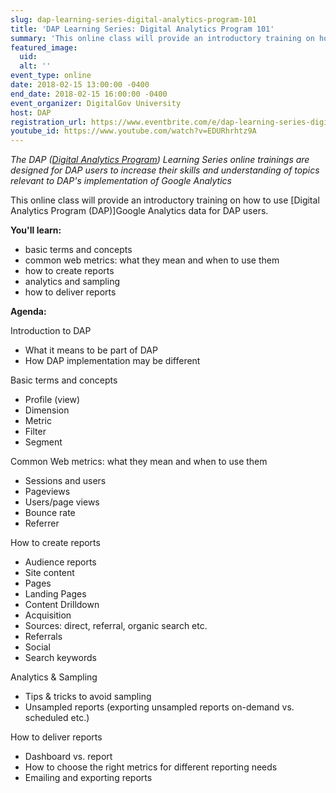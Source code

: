 ```yaml
---
slug: dap-learning-series-digital-analytics-program-101
title: 'DAP Learning Series: Digital Analytics Program 101'
summary: 'This online class will provide an introductory training on how to use Digital Analytics Program &#40;DAP&#41; google analytics data for DAP users&#46; '
featured_image: 
  uid: 
  alt: ''
event_type: online
date: 2018-02-15 13:00:00 -0400
end_date: 2018-02-15 16:00:00 -0400
event_organizer: DigitalGov University
host: DAP
registration_url: https://www.eventbrite.com/e/dap-learning-series-digital-analytics-program-101-registration-42540102592
youtube_id: https://www.youtube.com/watch?v=EDURhrhtz9A
---
```

_The DAP ([Digital Analytics Program](https://www.digitalgov.gov/services/dap/)) Learning Series online trainings are designed for DAP users to increase their skills and understanding of topics relevant to DAP's implementation of Google Analytics_

This online class will provide an introductory training on how to use [Digital Analytics Program (DAP)]Google Analytics data for DAP users. 

**You'll learn:**

- basic terms and concepts 
- common web metrics: what they mean and when to use them
- how to create reports
- analytics and sampling
- how to deliver reports

**Agenda:**

Introduction to DAP

- What it means to be part of DAP
- How DAP implementation may be different

Basic terms and concepts

- Profile (view)
- Dimension
- Metric
- Filter
- Segment

Common Web metrics: what they mean and when to use them

- Sessions and users
- Pageviews
- Users/page views
- Bounce rate
- Referrer

How to create reports

- Audience reports
- Site content
- Pages
- Landing Pages
- Content Drilldown
- Acquisition
- Sources: direct, referral, organic search etc.
- Referrals
- Social
- Search keywords

Analytics & Sampling

- Tips & tricks to avoid sampling
- Unsampled reports (exporting unsampled reports on-demand vs. scheduled etc.)

How to deliver reports

- Dashboard vs. report
- How to choose the right metrics for different reporting needs
- Emailing and exporting reports

